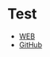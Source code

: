 ---
---

# Test

* [WEB](https://webjekyll.github.io/coba/)
* [GitHub](https://github.com/webjekyll/coba/)

